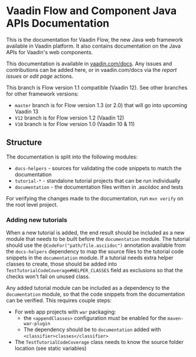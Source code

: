 # Vaadin Flow and Component Java APIs Documentation

This is the documentation for Vaadin Flow, the new Java web framework available in Vaadin platform.
It also contains documentation on the Java APIs for Vaadin's web components.

This documentation is available in [vaadin.com/docs](https://vaadin.com/docs/v10/flow/Overview.html).
Any issues and contributions can be added here, or in vaadin.com/docs via the _report issues_ or _edit page_ actions.

This branch is Flow version 1.1 compatible (Vaadin 12). See other branches for other framework versions:

 - `master` branch is for Flow version 1.3 (or 2.0) that will go into upcoming Vaadin 13
 - `V12` branch is for Flow version 1.2 (Vaadin 12)
 - `V10` branch is for Flow version 1.0 (Vaadin 10 & 11)

## Structure

The documentation is split into the following modules:

- `docs-helpers` - sources for validating the code snippets to match the documentation
- `tutorial-*` - standalone tutorial projects that can be run individually
- `documentation` - the documentation files written in .asciidoc and tests

For verifying the changes made to the documentation, run `mvn verify` on the root level project.

### Adding new tutorials

When a new tutorial is added, the end result should be included as a new module that needs to be built before the `documentation` module.
The tutorial should use the `@CodeFor("path/file.asciidoc")` annotation available from the `docs-helpers` dependency to map the source files to the tutorial code snippets in the `documentation` module.
If a tutorial needs extra helper classes to create, those should be added into `TestTutorialCodeCoverage#HELPER_CLASSES` field as exclusions so that the checks won't fail on unused class.

Any added tutorial module can be included as a dependency to the `documentation` module,
so that the code snippets from the documentation can be verified. This requires couple steps:
- For web app projects with `war` packaging:
  - the `<appendClasses>` configuration must be enabled for the `maven-war-plugin`
  - The dependency should be to `documentation` added with `<classifier>classes</classifier>`
- The `TestTutorialCodeCoverage` class needs to know the source folder location (see static variables)
